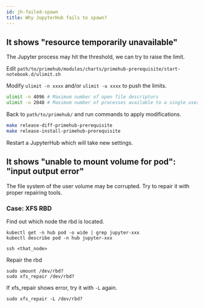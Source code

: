 ```yaml
---
id: jh-failed-spawn
title: Why JupyterHub fails to spawn?
---
```


## It shows "resource temporarily unavailable"

The Jupyter process may hit the threshold, we can try to raise the limit.

Edit `path/to/primehub/modules/charts/primehub-prerequisite/start-notebook.d/ulimit.sh`

Modify `ulimit -n xxxx` and/or `ulimit -u xxxx` to push the limits.

```bash
ulimit -n 4096 # Maximum number of open file descriptors
ulimit -u 2048 # Maximum number of processes available to a single user
```

Back to `path/to/primehub/` and run commands to apply modifications.

```bash
make release-diff-primehub-prerequisite
make release-install-primehub-prerequisite
```

Restart a JupyterHub which will take new settings.

## It shows "unable to mount volume for pod": "input output error"

The file system of the user volume may be corrupted. Try to repair it with proper repairing tools.

### Case: XFS RBD

Find out which node the rbd is located.

```
kubectl get -n hub pod -o wide | grep jupyter-xxx
kubectl describe pod -n hub jupyter-xxx
```

`ssh <that_node>`

Repair the rbd

```
sudo umount /dev/rbd?
sudo xfs_repair /dev/rbd?
```

If xfs_repair shows error, try it with `-L` again.
```
sudo xfs_repair -L /dev/rbd?
```